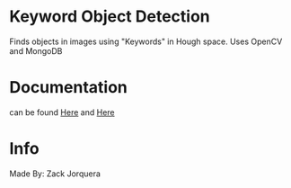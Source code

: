 # Keyword Object Detection
Finds objects in images using "Keywords" in Hough space. Uses OpenCV and MongoDB

# Documentation
can be found [Here](https://github.com/ZackJorquera/Keyword_Object_Detection/blob/master/Made%20In%20C/README.md) and [Here](https://github.com/ZackJorquera/Keyword_Object_Detection/blob/master/Made%20In%20Java/README.md)

# Info 
Made By: Zack Jorquera
